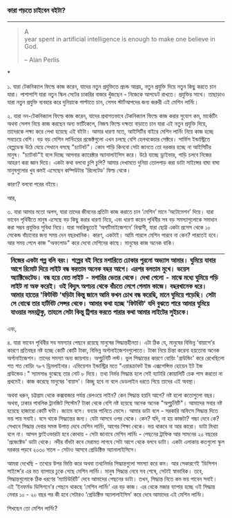 ### কারা পড়তে চাইবেন বইটা?

---

> A  
>  year spent in artificial intelligence is enough to make one believe in God.
>
> – Alan Perlis

\*

১. যারা টেকনিক্যাল ফিল্ডে কাজ করেন, যাদের নতুন প্রযুক্তিতে প্রচন্ড আগ্রহ, নতুন প্রযুক্তি দিয়ে নতুন কিছু করতে চান যারা। পাশাপাশি যারা নতুন স্কিল সেটের চাকরির বাজার খুঁজছেন - নিজেকে আপডেট রাখতে। প্রযুক্তির সাথে। তাছাড়াও যারা নতুন প্রযুক্তি ব্যবহার করে দুনিয়াকে পাল্টাতে চান, সেসব স্টার্টআপদের জন্য জরুরী এই মেশিন লার্নিং।

২. যারা নন-টেকনিক্যাল ফিল্ডে কাজ করেন, যাদের প্রথাগতভাবে টেকনিক্যাল ফিল্ডে কাজ করার সুযোগ কম, মার্কেটিং অথবা সেলস নিয়ে কাজ করছেন অন্য ভার্টিকেলে, নিজস্ব ফিল্ডে দক্ষতা বাড়াতে চান যারা এই নতুন প্রযুক্তি দিয়ে, তাদেরকে লক্ষ্য করে লেখা হয়েছে এই বইটা। আমার ধারণা মতে, আইসিটির বাইরে মেশিন লার্নিং নিয়ে কাজ হচ্ছে সবচেয়ে বেশি। বড় বড় মেশিন লার্নিংয়ের প্রজেক্টগুলো এখন চলছে বেশি হেলথকেয়ার সেক্টরে। সার্ভিস ইন্ডাস্ট্রিতে হেল্পডেস্ক উঠে যেয়ে সেখানে বসছে "চ্যাটবট"। কোন শাড়ি কিনবো সেটা জানতে তো দরকার হচ্ছে না আইসিটির মানুষ। "চ্যাটবট"ই বলে দিচ্ছে আপনার ক্যারেক্টার অ্যানালাইসিস করে। উঠে যাচ্ছে ড্রাইভার, গাড়ি চলবে নিজের আহরণ করা জ্ঞান দিয়ে। একটা কথা বলবো চুপি চুপি? আমার দেখামতে দুনিয়া তোলপাড় করা ডাটা সাইন্সের বাঘা বাঘা মানুষগুলোর খুব কমই এসেছেন কম্পিউটার 'রিলেটেড' ফিল্ড থেকে।

কারণ? বলবো পরের বইয়ে।

আর,

৩. যারা আমার মতো অলস, যারা তাদের জীবনের প্রতিটা কাজ করাতে চান ‘মেশিন’ মানে ‘অটোমেশন’ দিয়ে। যারা ভাবেন পৃথিবীতে মানুষ এসেছে বড় কিছু করার ধারণা নিয়ে, এবং ধারণা করেন পৃথিবীর সব বড় সমস্যাগুলোকে সমাধান করা সম্ভব প্রযুক্তির সুবিধা নিয়ে। যারা সবকিছুতেই ‘অপটিমাইজেশনে’ বিশ্বাসী, যারা ছোট্ট একটা প্রসেস থেকে ১০ সেকেন্ড বাঁচানোর জন্য সময় দেন বছরখানিক। কারণ, একটাই। আমি পারলে মেশিন পারবে না কেন? পারতেই হবে। আর সময় পেলে কাজ "অফলোড" করে দেবো মেশিনের কাছে। মানুষের কাজ অনেক বাকি।

| নিজের একটা গল্প বলি বরং। গল্পের বই নিয়ে মশারিতে ঢোকার পুরনো অভ্যাস আমার। ঘুমিয়ে যাবার আগে রিমোট দিয়ে লাইট বন্ধ করতাম অনেক বছর আগে। এরপর বলতাম মুখে। ভয়েস অ্যাক্টিভেটেড। বন্ধ হয়ে যেত লাইট - মশারির ভেতর থেকে। দেখা গেলো - মাঝে মধ্যে ঘুমিয়ে পড়ি লাইট না অফ করেই। ওই বিদ্যুৎ অপচয় থেকে বাঁচতে লেগে গেলাম কাজে। বছরখানেক ধরে। আমার হাতের 'ফিটবিট 'ঘড়িটা কিন্তু জানে আমি কখন চোখ বন্ধ করেছি, মানে ঘুমিয়ে পড়েছি। সেটা সে বোঝে তার হার্টবিট সেন্সর থেকে। আমার কথা হচ্ছে 'ফিটবিট' যদি বুঝতে পারে আমার ঘুমিয়ে যাওয়ার সময়টুকু, তাহলে সেটা কিন্তু ট্রিগার করতে পারার কথা আমার লাইটের সুইচকে। |
| :--- |


এবং,

৪. যারা ভাবেন পৃথিবীর সব সমস্যার পেছনে রয়েছে মানুষের সিদ্ধান্তহীনতা। এটা ঠিক যে, মানুষের বিভিন্ন ‘বায়াসে’র কারণে প্রতিবছর নষ্ট হচ্ছে কোটি কোটি টাকা, বিভিন্ন অর্গানাইজেশনগুলোতে। টাকা নিয়ে চিন্তা করেনা হয়তোবা অনেক অর্গানাইজেশন। তাদের সমস্যা অন্য জায়গায়। অপুর্চুনিটি লস্ট। ভুল সিদ্ধান্তের কারণে বোয়িং 'গ্রাউন্ডিং' করে রেখেছিলো শত শত বোয়িং ৭৮৭ ড্রিমলাইনার। এভিয়েশন ইন্ডাস্ট্রির মতে "এয়ারক্রাফট ইজ এক্সপেন্সিভ হোয়েন ইট ইজ গ্রাউন্ডেড।" স্যামসাঙ বুঝেছে তার নোট ৮ দিয়ে। তথ্য নির্ভর সিদ্ধান্ত হলে সেই ব্যাটারি কোয়ালিটি চেক পাস করতো না প্রথমেই। কাজ করেছে মানুষের 'বায়াস'। কিচ্ছু হবে না বলে ডেডলাইন ধরতে গিয়ে তাদের এই অবস্থা।

অথবা ধরুন, চট্টগ্রাম থেকে কক্সবাজার পর্যন্ত রেলওয়ে লাইন? কেন সিদ্ধান্ত হয়নি আগে? নষ্ট হলো কতোগুলো বছর। অথবা, ঢাকার পাবলিক ট্রানজিট সিস্টেম? টাকা থেকে বেশি নষ্ট হয়েছে অনেক অনেক "অপুর্চুনিটি"। আমাদের সবার নষ্ট হয়েছে হাজারো কোটি ঘন্টা। জ্যামে বসে। বন্যার পানিতে ভেসে। আমার ডাটা বলে - সরকারি অফিসে সিদ্ধান্ত দিতে ভয় পায় সবাই। বসে থাকে সিদ্ধান্তের জন্য। যেটা আসবে ওপর থেকে। কেন? যদি, না হয় কাজটা? গচ্চা দেবে কে? সেখানে সিদ্ধান্ত দেবার সমস্ত উপাত্ত দেবে মেশিন লার্নিং, আগের শিক্ষা থেকে। ভয় থাকবে না আর কারো। ডাটা মিথ্যা বলে না। আসল ফ্লাইওভারটা হবে কোথায় - সেটা জানাবে মেশিন লার্নিং - পেছনের ট্রাফিক আর সামনের ২০ বছরের 'প্রজেক্টেড' ডাটা থেকে। নদীর বাঁধটা কবে মেরামত লাগবে সেটা আগে থেকে বলবে ডাটা। একটা এলাকায় কতগুলো স্কুল দরকার পড়বে ২০৩০ সালে - সেটাও আসবে প্রেডিক্টিভ অ্যানালাইসিসে।

আমরা দেখেছি - তথ্যের উপর ভিত্তি করে অথবা তথ্যনির্ভর সিদ্ধান্তগুলো সমস্যা করে কম। আর সেকারণেই ‘ডিসিশন সাইন্সে’র এর মত ব্যাপারে ঢুকে গেছে মেশিন লার্নিং। মানুষ সিদ্ধান্ত নেবে সব শেষে, সেটাই স্বাভাবিক। তবে, সিদ্ধান্তগুলোকে ঠিক ধরণের ‘ম্যাচিউরিটি’ দেবে আমাদের পেছনের ডাটা। তখন, সিদ্ধান্ত নিতে কম ভয় পাবেন সবাই। এই ‘ইনফর্মড ডিসিশনে’র পেছনে থাকছে ‘মেশিন লার্নিং’ এর বড় কাজ। এর থেকে মজার ব্যাপার হচ্ছে ওই সিদ্ধান্ত নেবার ১০ - ২০ বছর পর কী হবে সেটারও ‘প্রেডিক্টিভ অ্যালালাইসিস’ করে দেবে আমাদের এই মেশিন লার্নিং।

শিখছেন তো মেশিন লার্নিং?

